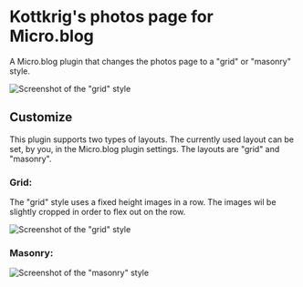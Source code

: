 # Kottkrig's photos page for Micro.blog

A Micro.blog plugin that changes the photos page to a "grid" or "masonry" style.

![Screenshot of the "grid" style](./docs/screenshot-grid.png)

## Customize

This plugin supports two types of layouts. The currently used layout can be set, by you, in the Micro.blog plugin settings. The layouts are "grid" and "masonry".

### Grid:

The "grid" style uses a fixed height images in a row. The images wil be slightly cropped in order to flex out on the row.

![Screenshot of the "grid" style](./docs/screenshot-grid.png)

### Masonry:

![Screenshot of the "masonry" style](./docs/screenshot-masonry.png)
